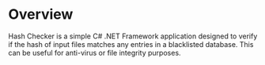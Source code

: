 # Overview
Hash Checker is a simple C# .NET Framework application designed to verify if the hash of input files matches any entries in a blacklisted database. This can be useful for anti-virus or file integrity purposes.
